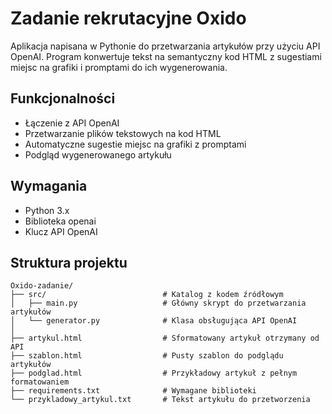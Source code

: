 # Zadanie rekrutacyjne Oxido

Aplikacja napisana w Pythonie do przetwarzania artykułów przy użyciu API OpenAI. Program konwertuje tekst na semantyczny kod HTML z sugestiami miejsc na grafiki i promptami do ich wygenerowania.

## Funkcjonalności

<ul>
  <li>Łączenie z API OpenAI</li>
  <li>Przetwarzanie plików tekstowych na kod HTML</li>
  <li>Automatyczne sugestie miejsc na grafiki z promptami</li>
  <li>Podgląd wygenerowanego artykułu</li>
</ul>

## Wymagania

- Python 3.x
- Biblioteka openai
- Klucz API OpenAI

## Struktura projektu

```
Oxido-zadanie/
├── src/                          # Katalog z kodem źródłowym
│   ├── main.py                   # Główny skrypt do przetwarzania artykułów
│   └── generator.py              # Klasa obsługująca API OpenAI
│    
├── artykul.html                  # Sformatowany artykuł otrzymany od API
├── szablon.html                  # Pusty szablon do podglądu artykułów
├── podglad.html                  # Przykładowy artykuł z pełnym formatowaniem
├── requirements.txt              # Wymagane biblioteki
└── przykladowy_artykul.txt       # Tekst artykułu do przetworzenia
```

